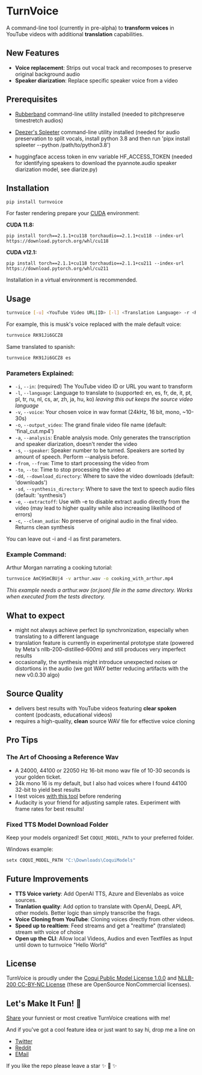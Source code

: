 # TurnVoice

A command-line tool (currently in pre-alpha) to **transform voices** in YouTube videos with additional **translation** capabilities.  

## New Features

- **Voice replacement**: Strips out vocal track and recomposes to preserve original background audio
- **Speaker diarization**: Replace specific speaker voice from a video 

## Prerequisites

- [Rubberband](https://breakfastquay.com/rubberband/) command-line utility installed (needed to pitchpreserve timestretch audios)

- [Deezer's Spleeter](https://github.com/deezer/spleeter) command-line utility installed (needed for audio preservation to split vocals, install python 3.8 and then run 'pipx install spleeter --python /path/to/python3.8')

- huggingface access token in env variable HF_ACCESS_TOKEN (needed for identifying speakers to download the pyannote.audio speaker diarization model, see diarize.py)

## Installation 

```
pip install turnvoice
```

For faster rendering prepare your [CUDA](https://pytorch.org/get-started/locally/) environment:

**CUDA 11.8:**
```
pip install torch==2.1.1+cu118 torchaudio==2.1.1+cu118 --index-url https://download.pytorch.org/whl/cu118
```

**CUDA v12.1:**
```
pip install torch==2.1.1+cu118 torchaudio==2.1.1+cu211 --index-url https://download.pytorch.org/whl/cu211
```

Installation in a virtual environment is recommended.

## Usage

```bash
turnvoice [-u] <YouTube Video URL|ID> [-l] <Translation Language> -r <Reference WAV File> -o <Output Video Filename>
```

For example, this is musk's voice replaced with the male default voice:
```bash
turnvoice RK91Ji6GCZ8
```

Same translated to spanish:
```bash
turnvoice RK91Ji6GCZ8 es
```

### Parameters Explained:

- `-i`, `--in`: (required) The YouTube video ID or URL you want to transform
- `-l`, `--language`: Language to translate to (supported: en, es, fr, de, it, pt, pl, tr, ru, nl, cs, ar, zh, ja, hu, ko)
   *leaving this out keeps the source video language*
- `-v`, `--voice`: Your chosen voice in wav format (24kHz, 16 bit, mono, ~10-30s)
- `-o`, `--output_video`: The grand finale video file name (default: 'final_cut.mp4')
- `-a`, `--analysis`: Enable analysis mode. Only generates the transcription and speaker diarization, doesn't render the video
- `-s`, `--speaker`: Speaker number to be turned. Speakers are sorted by amount of speech. Perform --analysis before.
- `-from`, `--from`: Time to start processing the video from
- `-to`, `--to`: Time to stop processing the video at
- `-dd`, `--download_directory`: Where to save the video downloads (default: 'downloads')
- `-sd`, `--synthesis_directory`: Where to save the text to speech audio files (default: 'synthesis')
- `-e`, `--extractoff`: Use with -e to disable extract audio directly from the video (may lead to higher quality while also increasing likelihood of errors)
- `-c`, `--clean_audio`: No preserve of original audio in the final video. Returns clean synthesis

You can leave out -i and -l as first parameters.

### Example Command:

Arthur Morgan narrating a cooking tutorial:

```bash
turnvoice AmC9SmCBUj4 -v arthur.wav -o cooking_with_arthur.mp4
```

*This example needs a arthur.wav (or.json) file in the same directory. Works when executed from the tests directory.*

## What to expect

- might not always achieve perfect lip synchronization, especially when translating to a different language
- translation feature is currently in experimental prototype state (powered by Meta's nllb-200-distilled-600m) and still produces very imperfect results
- occasionally, the synthesis might introduce unexpected noises or distortions in the audio (we got WAY better reducing artifacts with the new v0.0.30 algo)

## Source Quality

- delivers best results with YouTube videos featuring **clear spoken** content (podcasts, educational videos)
- requires a high-quality, **clean** source WAV file for effective voice cloning 

## Pro Tips

### The Art of Choosing a Reference Wav
- A 24000, 44100 or 22050 Hz 16-bit mono wav file of 10-30 seconds is your golden ticket. 
- 24k mono 16 is my default, but I also had voices where I found 44100 32-bit to yield best results
- I test voices [with this tool](https://github.com/KoljaB/RealtimeTTS/blob/master/tests/coqui_test.py) before rendering
- Audacity is your friend for adjusting sample rates. Experiment with frame rates for best results!

### Fixed TTS Model Download Folder
Keep your models organized! Set `COQUI_MODEL_PATH` to your preferred folder.

Windows example:
```bash
setx COQUI_MODEL_PATH "C:\Downloads\CoquiModels"
```

## Future Improvements

- **TTS Voice variety**: Add OpenAI TTS, Azure and Elevenlabs as voice sources.
- **Tranlation quality**: Add option to translate with OpenAI, DeepL API, other models. Better logic than simply transcribe the frags.
- **Voice Cloning from YouTube**: Cloning voices directly from other videos.
- **Speed up to realtiem**: Feed streams and get a "realtime" (translated) stream with voice of choice
- **Open up the CLI**: Allow local Videos, Audios and even Textfiles as Input until down to turnvoice "Hello World"

## License

TurnVoice is proudly under the [Coqui Public Model License 1.0.0](https://coqui.ai/cpml) and [NLLB-200 CC-BY-NC License](https://huggingface.co/facebook/nllb-200-distilled-600M) (these are OpenSource NonCommercial licenses). 

## Let's Make It Fun! 🎉

[Share](https://github.com/KoljaB/TurnVoice/discussions) your funniest or most creative TurnVoice creations with me! 

And if you've got a cool feature idea or just want to say hi, drop me a line on

- [Twitter](https://twitter.com/LonLigrin)  
- [Reddit](https://www.reddit.com/user/Lonligrin)  
- [EMail](mailto:kolja.beigel@web.de)  

If you like the repo please leave a star ✨ 🌟 ✨